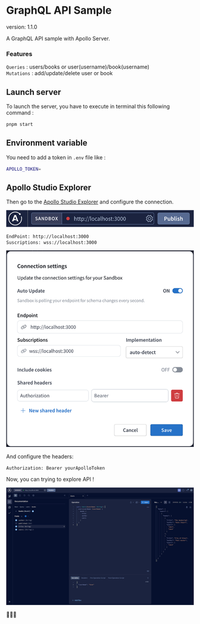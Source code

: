 # GraphQL API Sample
version: 1.1.0

A GraphQL API sample with Apollo Server.

### Features
`Queries` : users/books or user(username)/book(username)   
`Mutations` : add/update/delete user or book

## Launch server
To launch the server, you have to execute in terminal this following command :

```bash
pnpm start
```

## Environment variable
You need to add a token in `.env` file like :

```bash
APOLLO_TOKEN=
```

## Apollo Studio Explorer
Then go to the [Apollo Studio Explorer](https://studio.apollographql.com/sandbox/explorer) and configure the connection.

![Apollo Sandbox URL](apollo-sandbox.png)

````
EndPoint: http://localhost:3000
Suscriptions: wss://localhost:3000
````

![Config](config.png)

And configure the headers:
````
Authorization: Bearer yourApolloToken
````

Now, you can trying to explore API !

![Apollo Sandbox Explorer](Apollo-Sandbox-Explorer.png)

👨🏽‍💻